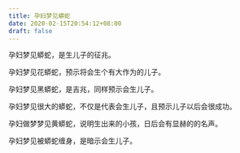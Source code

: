 ```yaml
---
title: 孕妇梦见蟒蛇
date: 2020-02-15T20:54:12+08:00
draft: false
---
```


孕妇梦见蟒蛇，是生儿子的征兆。

孕妇梦见花蟒蛇，预示将会生个有大作为的儿子。

孕妇梦见黑蟒蛇，是吉兆，同样预示会生儿子。

孕妇梦见很大的蟒蛇，不仅是代表会生儿子，且预示儿子以后会很成功。

孕妇做梦梦见黄蟒蛇，说明生出来的小孩，日后会有显赫的的名声。

孕妇梦见被蟒蛇缠身，是暗示会生儿子。
